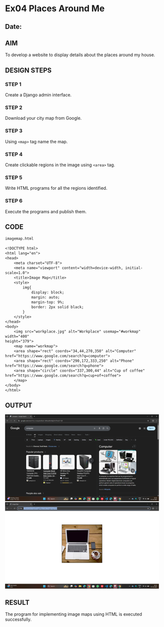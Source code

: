 # Ex04 Places Around Me 
## Date:  
## AIM 
To develop a website to display details about the places around my house. 
## DESIGN STEPS 
### STEP 1 
Create a Django admin interface. 
### STEP 2 
Download your city map from Google. 
### STEP 3 
Using ```<map>``` tag name the map. 
### STEP 4 
Create clickable regions in the image using ```<area>``` tag. 
### STEP 5 
Write HTML programs for all the regions identified. 
### STEP 6 
Execute the programs and publish them. 
## CODE 
``` 
imagemap.html 
 
<!DOCTYPE html> 
<html lang="en"> 
<head> 
    <meta charset="UTF-8"> 
    <meta name="viewport" content="width=device-width, initial-scale=1.0"> 
    <title>Image Map</title> 
    <style> 
        img{ 
            display: block; 
            margin: auto; 
            margin-top: 9%; 
            border: 2px solid black; 
        } 
    </style> 
</head> 
<body> 
    <img src="workplace.jpg" alt="Workplace" usemap="#workmap" width="400" 
height="379"> 
    <map name="workmap"> 
    <area shape="rect" coords="34,44,270,350" alt="Computer" 
href="https://www.google.com/search?q=computer"> 
    <area shape="rect" coords="290,172,333,250" alt="Phone" 
href="https://www.google.com/search?q=phone"> 
    <area shape="circle" coords="337,300,44" alt="Cup of coffee" 
href="https://www.google.com/search?q=cup+of+coffee"> 
    </map> 
</body> 
</html> 
``` 
## OUTPUT 
![alt text](<Screenshot 2025-10-17 101404.png>) ![alt text](<Screenshot 2025-10-17 101341.png>)
## RESULT 
The program for implementing image maps using HTML is executed successfully.